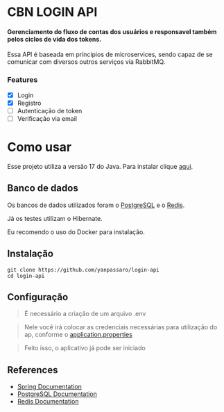 # CBN LOGIN API

#### Gerenciamento do fluxo de contas dos usuários e responsavel também pelos ciclos de vida dos tokens.
Essa API é baseada em príncipios de microservices, sendo capaz de se comunicar com diversos outros serviços via RabbitMQ.

### Features

- [x] Login
- [x] Registro
- [ ] Autenticação de token
- [ ] Verificação via email

# Como usar

Esse projeto utiliza a versão 17 do Java. Para instalar clique [aqui](https://www.oracle.com/java/technologies/javase/jdk17-archive-downloads.html).

## Banco de dados

Os bancos de dados utilizados foram o [PostgreSQL](https://www.postgresql.org) e o [Redis](https://redis.io/). 

Já os testes utilizam o Hibernate. 

Eu recomendo o uso do Docker para instalação.

## Instalação

	git clone https://github.com/yanpassaro/login-api
	cd login-api

## Configuração

> É necessário a criação de um arquivo .env

> Nele você irá colocar as credenciais necessárias para utilização do ap, conforme o [application.properties](./src/main/resources/application.properties)

> Feito isso, o aplicativo já pode ser iniciado

## References

+ [Spring Documentation](https://docs.spring.io/spring-boot/docs/current/reference/html/)
+ [PostgreSQL Documentation](https://www.postgresql.org/docs/)
+ [Redis Documentation](https://redis.io/docs/)
